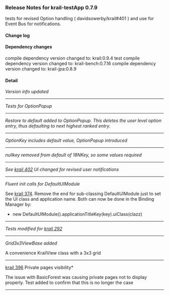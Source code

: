### Release Notes for krail-testApp 0.7.9

tests for revised Option handling ( davidsowerby/krail#401 ) and use for Event Bus for notifications.  

#### Change log



#### Dependency changes

   compile dependency version changed to: krail:0.9.4
   test compile dependency version changed to: krail-bench:0.7.16
   compile dependency version changed to: krail-jpa:0.8.9

#### Detail

*Version info updated*


---
*Tests for OptionPopup*


---
*Restore to default added to OptionPopup.  This deletes the user level option entry, thus defaulting to next highest ranked entry.*


---
*OptionKey includes default value, OptionPopup introduced*


---
*nullkey removed from default of 18NKey, so some values required*


---
*See [krail 402](https://github.com/davidsowerby/krail/issues/402) UI changed for revised user notifications*


---
*Fluent init calls for DefaultUIModule*

See [krail 374](https://github.com/davidsowerby/krail/issues/374).  Remove the end for sub-classing DefaultUIModule just to set the UI class and application name.  Both can now be done in the Binding Manager by:

 - new DefaultUIModule().applicationTitleKey(key).uiClass(clazz)


---
*Tests modified for [krail 292](https://github.com/davidsowerby/krail/issues/292)*


---
*Grid3x3ViewBase added*

A convenience KrailView class with a 3x3 grid


---
[krail 396](https://github.com/*davidsowerby/krail/issues/396) Private pages visibility*

The issue with BasicForest was causing private pages not to display properly.  Test added to confirm that this is no longer the case


---
